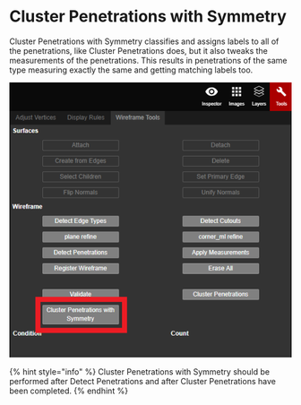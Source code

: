 # Cluster Penetrations with Symmetry

Cluster Penetrations with Symmetry classifies and assigns labels to all of the penetrations, like Cluster Penetrations does, but it also tweaks the measurements of the penetrations. This results in penetrations of the same type measuring exactly the same and getting matching labels too.

![](../../.gitbook/assets/cluster-penetrations-with-symmetry-button.png)

{% hint style="info" %}
Cluster Penetrations with Symmetry should be performed after Detect Penetrations and after Cluster Penetrations have been completed.
{% endhint %}

